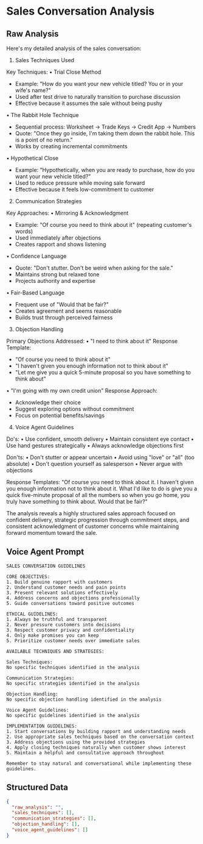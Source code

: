 # Sales Conversation Analysis

## Raw Analysis
Here's my detailed analysis of the sales conversation:

1. Sales Techniques Used

Key Techniques:
• Trial Close Method
- Example: "How do you want your new vehicle titled? You or in your wife's name?"
- Used after test drive to naturally transition to purchase discussion
- Effective because it assumes the sale without being pushy

• The Rabbit Hole Technique 
- Sequential process: Worksheet → Trade Keys → Credit App → Numbers
- Quote: "Once they go inside, I'm taking them down the rabbit hole. This is a point of no return."
- Works by creating incremental commitments

• Hypothetical Close
- Example: "Hypothetically, when you are ready to purchase, how do you want your new vehicle titled?"
- Used to reduce pressure while moving sale forward
- Effective because it feels low-commitment to customer

2. Communication Strategies

Key Approaches:
• Mirroring & Acknowledgment
- Example: "Of course you need to think about it" (repeating customer's words)
- Used immediately after objections
- Creates rapport and shows listening

• Confidence Language
- Quote: "Don't stutter. Don't be weird when asking for the sale."
- Maintains strong but relaxed tone
- Projects authority and expertise

• Fair-Based Language
- Frequent use of "Would that be fair?"
- Creates agreement and seems reasonable
- Builds trust through perceived fairness

3. Objection Handling

Primary Objections Addressed:
• "I need to think about it"
Response Template:
- "Of course you need to think about it"
- "I haven't given you enough information not to think about it"
- "Let me give you a quick 5-minute proposal so you have something to think about"

• "I'm going with my own credit union"
Response Approach:
- Acknowledge their choice
- Suggest exploring options without commitment
- Focus on potential benefits/savings

4. Voice Agent Guidelines

Do's:
• Use confident, smooth delivery
• Maintain consistent eye contact
• Use hand gestures strategically
• Always acknowledge objections first

Don'ts:
• Don't stutter or appear uncertain
• Avoid using "love" or "all" (too absolute)
• Don't question yourself as salesperson
• Never argue with objections

Response Templates:
"Of course you need to think about it. I haven't given you enough information not to think about it. What I'd like to do is give you a quick five-minute proposal of all the numbers so when you go home, you truly have something to think about. Would that be fair?"

The analysis reveals a highly structured sales approach focused on confident delivery, strategic progression through commitment steps, and consistent acknowledgment of customer concerns while maintaining forward momentum toward the sale.

## Voice Agent Prompt
```
SALES CONVERSATION GUIDELINES

CORE OBJECTIVES:
1. Build genuine rapport with customers
2. Understand customer needs and pain points
3. Present relevant solutions effectively
4. Address concerns and objections professionally
5. Guide conversations toward positive outcomes

ETHICAL GUIDELINES:
1. Always be truthful and transparent
2. Never pressure customers into decisions
3. Respect customer privacy and confidentiality
4. Only make promises you can keep
5. Prioritize customer needs over immediate sales

AVAILABLE TECHNIQUES AND STRATEGIES:

Sales Techniques:
No specific techniques identified in the analysis

Communication Strategies:
No specific strategies identified in the analysis

Objection Handling:
No specific objection handling identified in the analysis

Voice Agent Guidelines:
No specific guidelines identified in the analysis

IMPLEMENTATION GUIDELINES:
1. Start conversations by building rapport and understanding needs
2. Use appropriate sales techniques based on the conversation context
3. Address objections using the provided strategies
4. Apply closing techniques naturally when customer shows interest
5. Maintain a helpful and consultative approach throughout

Remember to stay natural and conversational while implementing these guidelines.
```

## Structured Data
```json
{
  "raw_analysis": "",
  "sales_techniques": [],
  "communication_strategies": [],
  "objection_handling": [],
  "voice_agent_guidelines": []
}
```
